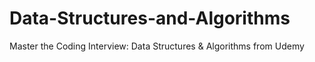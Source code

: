 # Data-Structures-and-Algorithms
Master the Coding Interview: Data Structures &amp; Algorithms from Udemy
